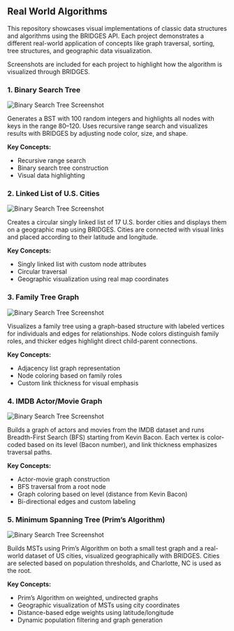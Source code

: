 ## Real World Algorithms

This repository showcases visual implementations of classic data structures and algorithms using the BRIDGES API. Each project demonstrates a different real-world application of concepts like graph traversal, sorting, tree structures, and geographic data visualization. 

Screenshots are included for each project to highlight how the algorithm is visualized through BRIDGES.

### 1. Binary Search Tree
![Binary Search Tree Screenshot](screenshots/bst.png)

Generates a BST with 100 random integers and highlights all nodes with keys in the range 80–120. Uses recursive range search and visualizes results with BRIDGES by adjusting node color, size, and shape.

**Key Concepts:**
- Recursive range search
- Binary search tree construction
- Visual data highlighting

### 2. Linked List of U.S. Cities
![Binary Search Tree Screenshot](screenshots/bst.png)

Creates a circular singly linked list of 17 U.S. border cities and displays them on a geographic map using BRIDGES. Cities are connected with visual links and placed according to their latitude and longitude.

**Key Concepts:**
- Singly linked list with custom node attributes
- Circular traversal
- Geographic visualization using real map coordinates

### 3. Family Tree Graph
![Binary Search Tree Screenshot](screenshots/bst.png)

Visualizes a family tree using a graph-based structure with labeled vertices for individuals and edges for relationships. Node colors distinguish family roles, and thicker edges highlight direct child-parent connections.

**Key Concepts:**
- Adjacency list graph representation
- Node coloring based on family roles
- Custom link thickness for visual emphasis

### 4. IMDB Actor/Movie Graph
![Binary Search Tree Screenshot](screenshots/bst.png)

Builds a graph of actors and movies from the IMDB dataset and runs Breadth-First Search (BFS) starting from Kevin Bacon. Each vertex is color-coded based on its level (Bacon number), and link thickness emphasizes traversal paths.

**Key Concepts:**
- Actor-movie graph construction
- BFS traversal from a root node
- Graph coloring based on level (distance from Kevin Bacon)
- Bi-directional edges and custom labeling

### 5. Minimum Spanning Tree (Prim’s Algorithm)
![Binary Search Tree Screenshot](screenshots/bst.png)

Builds MSTs using Prim’s Algorithm on both a small test graph and a real-world dataset of US cities, visualized geographically with BRIDGES. Cities are selected based on population thresholds, and Charlotte, NC is used as the root.

**Key Concepts:**
- Prim’s Algorithm on weighted, undirected graphs
- Geographic visualization of MSTs using city coordinates
- Distance-based edge weights using latitude/longitude
- Dynamic population filtering and graph generation


